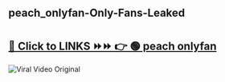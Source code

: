
 ## peach_onlyfan-Only-Fans-Leaked

# <h2><a href="https://clipsfans.com/peach_onlyfan&ref=git">🔗 Click to LINKS ⏩⏩ 👉 🟢 peach onlyfan </a></h2>

<a href="https://clipsfans.com/peach_onlyfan&ref=git" rel="nofollow" data-target="animated-image.originalLink"><img src="https://i.ibb.co.com/xMMVF88/686577567.gif" alt="Viral Video Original" style="max-width: 100%; display: inline-block;" data-target="animated-image.originalImage"></a>
